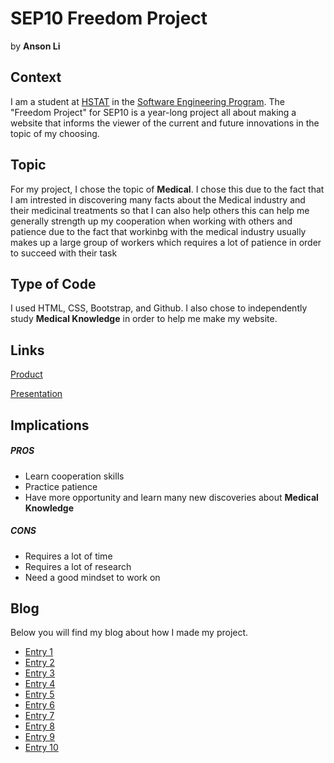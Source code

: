 # SEP10 Freedom Project
by **Anson Li**

## Context
I am a student at [HSTAT](https://www.hstat.org/) in the [Software Engineering Program](https://hstatsep.github.io/). The "Freedom Project" for SEP10 is a year-long project all about making a website that informs the viewer of the current and future innovations in the topic of my choosing.
## Topic
For my project, I chose the topic of **Medical**. I chose this due to the fact that I am intrested in discovering many facts about the Medical industry and their medicinal treatments so that I can also help others this can help me generally strength up my cooperation when working with others and patience due to the fact that workinbg with the medical industry usually makes up a large group of workers which requires a lot of patience in order to succeed with their task
## Type of Code
I used HTML, CSS, Bootstrap, and Github. I also chose to independently study **Medical Knowledge** in order to help me make my website.

## Links

[Product]()

[Presentation]()

## Implications
##### PROS
* Learn cooperation skills
* Practice patience
* Have more opportunity and learn many new discoveries about **Medical Knowledge** 
##### CONS
* Requires a lot of time
* Requires a lot of research
* Need a good mindset to work on


## Blog
Below you will find my blog about how I made my project.

* [Entry 1](blog/entry01.md)
* [Entry 2](blog/entry02.md)
* [Entry 3](blog/entry03.md)
* [Entry 4](blog/entry04.md)
* [Entry 5](blog/entry05.md)
* [Entry 6](blog/entry06.md)
* [Entry 7](blog/entry07.md)
* [Entry 8](blog/entry08.md)
* [Entry 9](blog/entry09.md)
* [Entry 10](blog/entry10.md)
